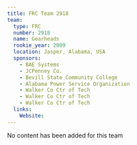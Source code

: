 ```yaml
---
title: FRC Team 2918
team:
  type: FRC
  number: 2918
  name: Gearheads
  rookie_year: 2009
  location: Jasper, Alabama, USA
  sponsors:
    - BAE Systems
    - JCPenney Co.
    - Bevill State Community College
    - Alabama Power Service Organization
    - Walker Co Ctr of Tech
    - Walker Co Ctr of Tech
    - Walker Co Ctr of Tech
  links:
    Website: 
---
```

No content has been added for this team